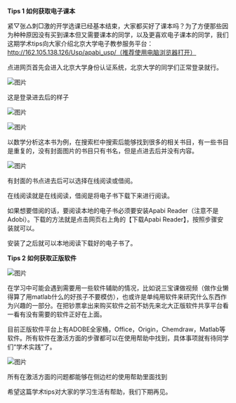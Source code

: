 **Tips 1 如何获取电子课本**



紧▽张△刺□激的开学选课已经基本结束，大家都买好了课本吗？为了方便那些因为种种原因没有买到课本但又需要课本的同学，以及更喜欢电子课本的同学，我们这期学术tips向大家介绍北京大学电子教参服务平台：http://162.105.138.126/Usp/apabi_usp/（推荐使用电脑浏览器打开）



点进网页首先会进入北京大学身份认证系统，北京大学的同学们正常登录就行。



![图片](https://mmbiz.qpic.cn/mmbiz_png/L95QgCH4cVmM3qXrtribTlD7hkCvtUGh3LBocG6O7iaI0mauwuibmScqa2m1YIwiabcbQpUqY45mE8zQ7MgyGb0Kdw/640?wx_fmt=png&tp=webp&wxfrom=5&wx_lazy=1&wx_co=1)

这是登录进去后的样子



![图片](https://mmbiz.qpic.cn/mmbiz_png/L95QgCH4cVmM3qXrtribTlD7hkCvtUGh3GcaRzibnkR7Uualr5cd8jQ3CzfIgVrG6csyib27WwyayXj8ymsv187Ag/640?wx_fmt=png&tp=webp&wxfrom=5&wx_lazy=1&wx_co=1)

![图片](https://mmbiz.qpic.cn/mmbiz_png/L95QgCH4cVmM3qXrtribTlD7hkCvtUGh3eEmQNZUD8q89WYY4xiaZay5Y01HdHIGBluBEQSe4zBpnCh8icIIuW3VA/640?wx_fmt=png&tp=webp&wxfrom=5&wx_lazy=1&wx_co=1)

以数学分析这本书为例，在搜索栏中搜索后能够找到很多的相关书目，有一些书目是重复的，没有封面图片的书目只有书名，但是点进去后并没有内容。



![图片](https://mmbiz.qpic.cn/mmbiz_png/L95QgCH4cVmM3qXrtribTlD7hkCvtUGh3VvVXw5ZpfCYnIYsZOsOWF7jKEs8b3ZRvu7oozibuXpJPJhiad6lyfyXg/640?wx_fmt=png&tp=webp&wxfrom=5&wx_lazy=1&wx_co=1)

有封面的书点进去后可以选择在线阅读或借阅。



在线阅读就是在线阅读，借阅是将电子书下载下来进行阅读。



如果想要借阅的话，要阅读本地的电子书必须要安装Apabi Reader（注意不是Adobi）。下载的方法就是点击网页右上角的【下载Apabi Reader】，按照步骤安装就可以。



安装了之后就可以本地阅读下载好的电子书了。



**Tips 2 如何获取正版软件**



![图片](https://mmbiz.qpic.cn/mmbiz_png/L95QgCH4cVmM3qXrtribTlD7hkCvtUGh3uXvSKNB3hZHqhNVR7rMSQ7eeL2Ro0IXl9n7icqmFgsiadgRIQdwOEx9w/640?wx_fmt=png&tp=webp&wxfrom=5&wx_lazy=1&wx_co=1)



在学习中可能会遇到需要用一些软件辅助的情况，比如说三宝课做视频（做作业懒得算了用matlab什么的好孩子不要模仿），也或许是单纯用软件来研究什么东西作为兴趣的一部分。在把钞票拿出来购买软件之前不妨先来北大正版软件共享平台看一看有没有需要的软件正好在上面。

 

目前正版软件平台上有ADOBE全家桶，Office，Origin，Chemdraw，Matlab等软件。所有软件在激活方面的步骤都可以在使用帮助中找到，具体事项就有待同学们“学术实践”了。



![图片](https://mmbiz.qpic.cn/mmbiz_png/L95QgCH4cVmM3qXrtribTlD7hkCvtUGh3ujFic9dv51sRyRxOKja1ruNzzPzN6d6nrbhaR4zDwBOicnwD1ibD1QCsw/640?wx_fmt=png&tp=webp&wxfrom=5&wx_lazy=1&wx_co=1)

所有在激活方面的问题都能够在侧边栏的使用帮助里面找到



希望这篇学术tips对大家的学习生活有帮助，我们下期再见。